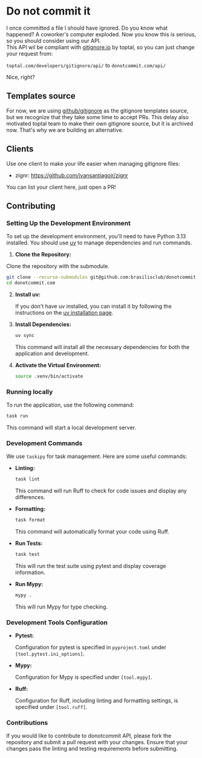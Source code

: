 # Do not commit it
I once committed a file I should have ignored. Do you know what happened? A coworker's computer exploded. Now you know this is serious, so you should consider using our API.  
This API wil be compliant with [gitignore.io](https://www.toptal.com/developers/gitignore) by toptal, so you can just change your request from: 

`toptal.com/developers/gitignore/api/` to `donotcommit.com/api/`

Nice, right?

## Templates source
For now, we are using [github/gitignore](https://github.com/github/gitignore) as the gitignore templates source, but we recognize that they take some time to accept PRs. This delay also motivated toptal team to make their own gitignore source, but it is archived now. That's why we are building an alternative.

## Clients
Use one client to make your life easier when managing gitignore files:  
- zignr: <https://github.com/ivansantiagojr/zignr>

You can list your client here, just open a PR!

## Contributing
### Setting Up the Development Environment
To set up the development environment, you'll need to have Python 3.13 installed. You should use [uv](https://docs.astral.sh/uv/) to manage dependencies and run commands.

1. **Clone the Repository:**

  Clone the repository with the submodule.

   ```sh
   git clone --recurse-submodules git@github.com:brasilisclub/donotcommit.com.git
   cd donotcommit.com
   ```

2. **Install uv:**

   If you don't have uv installed, you can install it by following the instructions on the [uv installation page](https://docs.astral.sh/uv/getting-started/installation/).

3. **Install Dependencies:**

   ```sh
   uv sync
   ```

   This command will install all the necessary dependencies for both the application and development.

4. **Activate the Virtual Environment:**
   ```sh
   source .venv/bin/activate
   ```

### Running locally
To run the application, use the following command:

```sh
task run
```

This command will start a local development server.

### Development Commands
We use `taskipy` for task management. Here are some useful commands:

- **Linting:**

  ```sh
  task lint
  ```

  This command will run Ruff to check for code issues and display any differences.

- **Formatting:**

  ```sh
  task format
  ```

  This command will automatically format your code using Ruff.

- **Run Tests:**

  ```sh
  task test
  ```

  This will run the test suite using pytest and display coverage information.

- **Run Mypy:**

  ```sh
  mypy .
  ```

  This will run Mypy for type checking.

### Development Tools Configuration
- **Pytest:**

  Configuration for pytest is specified in `pyproject.toml` under `[tool.pytest.ini_options]`.

- **Mypy:**

  Configuration for Mypy is specified under `[tool.mypy]`.

- **Ruff:**

  Configuration for Ruff, including linting and formatting settings, is specified under `[tool.ruff]`.

### Contributions
If you would like to contribute to donotcommit API, please fork the repository and submit a pull request with your changes. Ensure that your changes pass the linting and testing requirements before submitting.
